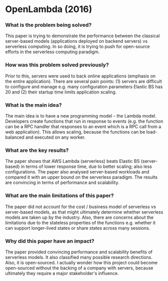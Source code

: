 # OpenLambda (2016)

### What is the problem being solved?

This paper is trying to demonstrate the performance between the classical server-based models (applications deployed on backend servers) vs serverless computing. In so doing, it is trying to push for open-source efforts in the serverless computing paradigm.

### How was this problem solved previously?

Prior to this, servers were used to back online applications (emphasis on the entire application). There are several pain points: (1) servers are difficult to configure and manage e.g. many configuration parameters Elastic BS has 20 and (2) their startup time limits application scaling. 

### What is the main idea?

The main idea is to have a new programming model - the Lambda model. Developers create functions that run in response to events (e.g. the function can be a RPC handler that responses to an event which is a RPC call from a web application). This allows scaling, because the functions can be load-balanced and executed on any worker.

### What are the key results?

The paper shows that AWS Lambda (serverless) beats Elastic BS (server-based) in terms of lower response time, due to better scaling; also less configurations. The paper also analysed server-based workloads and compared it with an upper bound on the serverless paradigm. The results are convincing in terms of performance and scalability. 

### What are the main limitations of this paper?

The paper did not account for the cost / business model of serverless vs server-based models, as that might ultimately determine whether serverless models are taken up by the industry. Also, there are concerns about the limitations due to the stateless properties of the functions e.g. whether it can support longer-lived states or share states across many sessions.

### Why did this paper have an impact?

The paper provided convincing performance and scalability benefits of serverless models. It also classified many possible research directions. Also, it is open-sourced. I actually wonder how this project could become open-sourced without the backing of a company with servers, because ultimately they require a major stakeholder's influence.
